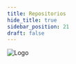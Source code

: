 ```yaml
---
title: Repositorios
hide_title: true
sidebar_position: 21
draft: false
---
```



![Logo](https://firebasestorage.googleapis.com/v0/b/modulo-b3e1a.appspot.com/o/General%2Fimagenes%2Flogo%20sena.png?alt=media&token=17bdd04b-5a5a-4b97-a550-2c859c034102&_gl=1*10pc3xs*_ga*MTE3MTQwMjUxOS4xNjk2MjYzMDI3*_ga_CW55HF8NVT*MTY5ODk3NTI5MS41LjEuMTY5ODk3NTU5OS4xMi4wLjA.)  


